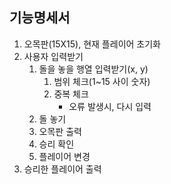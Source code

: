 ## 기능명세서
1. 오목판(15X15), 현재 플레이어 초기화
2. 사용자 입력받기
   1. 돌을 놓을 행열 입력받기(x, y)
      1. 범위 체크(1~15 사이 숫자)
      2. 중복 체크
         - 오류 발생시, 다시 입력
   2. 돌 놓기
   3. 오목판 출력
   4. 승리 확인
   5. 플레이어 변경
3. 승리한 플레이어 출력